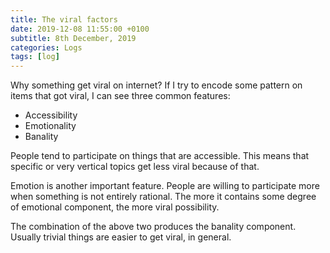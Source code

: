 ```yaml
---
title: The viral factors
date: 2019-12-08 11:55:00 +0100
subtitle: 8th December, 2019
categories: Logs
tags: [log]
---
```


Why something get viral on internet? If I try to encode some pattern on items that got viral, I can see three common features: 

- Accessibility
- Emotionality
- Banality

People tend to participate on things that are accessible. This means that specific or very vertical topics get less viral because of that.

Emotion is another important feature. People are willing to participate more when something is not entirely rational. The more it contains some degree of emotional component, the more viral possibility.

The combination of the above two produces the banality component. Usually trivial things are easier to get viral, in general.